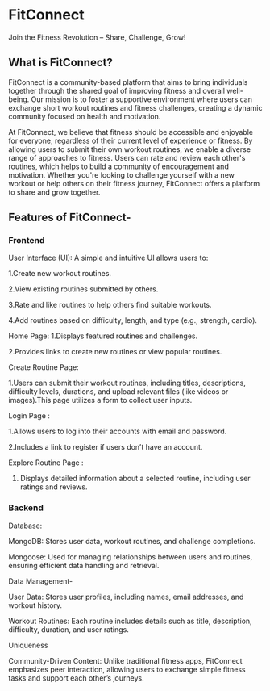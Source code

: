 # FitConnect
 Join the Fitness Revolution – Share, Challenge, Grow!

## What is FitConnect?
FitConnect is a community-based platform that aims to bring individuals together through the shared goal of improving fitness and overall well-being. Our mission is to foster a supportive environment where users can exchange short workout routines and fitness challenges, creating a dynamic community focused on health and motivation.

At FitConnect, we believe that fitness should be accessible and enjoyable for everyone, regardless of their current level of experience or fitness. By allowing users to submit their own workout routines, we enable a diverse range of approaches to fitness. Users can rate and review each other's routines, which helps to build a community of encouragement and motivation. Whether you're looking to challenge yourself with a new workout or help others on their fitness journey, FitConnect offers a platform to share and grow together.

## Features of FitConnect- 

### Frontend
User Interface (UI): A simple and intuitive UI allows users to:

1.Create new workout routines.

2.View existing routines submitted by others.

3.Rate and like routines to help others find suitable workouts.
   
4.Add routines based on difficulty, length, and type (e.g., strength, cardio).
  
Home Page:
1.Displays featured routines and challenges.

2.Provides links to create new routines or view popular routines.

Create Routine Page:

1.Users can submit their workout routines, including titles, descriptions, difficulty levels, durations, and upload relevant files (like videos or images).This page utilizes a form to collect user inputs.

Login Page :

1.Allows users to log into their accounts with email and password.

2.Includes a link to register if users don’t have an account.

Explore Routine  Page :

1. Displays detailed information about a selected routine, including user ratings and reviews.

### Backend
Database:

MongoDB: Stores user data, workout routines, and challenge completions.

Mongoose: Used for managing relationships between users and routines, ensuring efficient data handling and retrieval.

Data Management-

User Data: Stores user profiles, including names, email addresses, and workout history.

Workout Routines: Each routine includes details such as title, description, difficulty, duration, and user ratings.

Uniqueness

Community-Driven Content: Unlike traditional fitness apps, FitConnect emphasizes peer interaction, allowing users to exchange simple fitness tasks and support each other’s journeys.

